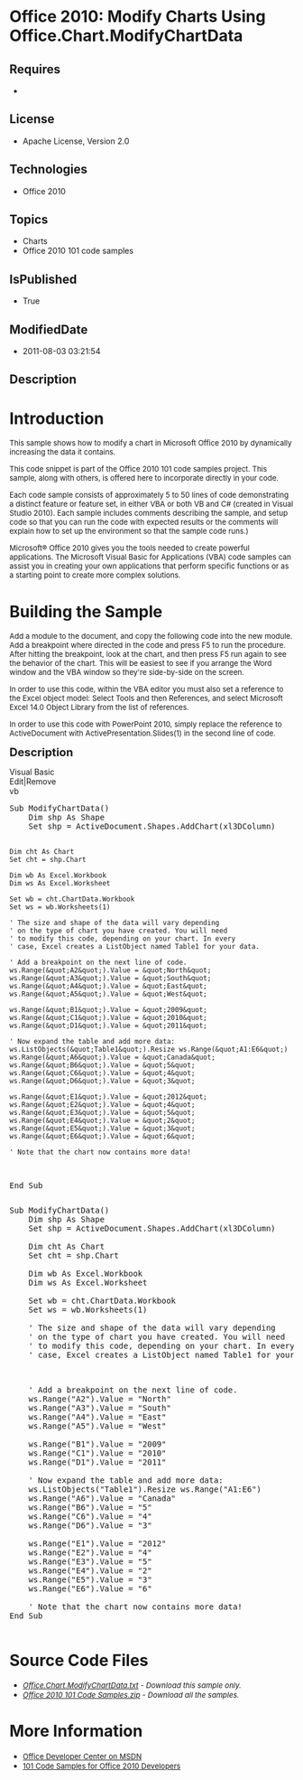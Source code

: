 # Office 2010: Modify Charts Using Office.Chart.ModifyChartData
## Requires
* 
## License
* Apache License, Version 2.0
## Technologies
* Office 2010
## Topics
* Charts
* Office 2010 101 code samples
## IsPublished
* True
## ModifiedDate
* 2011-08-03 03:21:54
## Description

<h1>Introduction</h1>
<p><span style="font-size:small">This sample shows how to modify a chart in Microsoft Office 2010 by dynamically increasing the data it contains.</span></p>
<p><span style="font-size:small">This code snippet is part of the Office 2010 101 code samples project. This sample, along with others, is offered here to incorporate directly in your code.</span></p>
<p><span style="font-size:small">Each code sample consists of approximately 5 to 50 lines of code demonstrating a distinct feature or feature set, in either VBA or both VB and C# (created in Visual Studio 2010). Each sample includes comments describing the
 sample, and setup code so that you can run the code with expected results or the comments will explain how to set up the environment so that the sample code runs.)</span></p>
<p><span style="font-size:small">Microsoft&reg; Office 2010 gives you the tools needed to create powerful applications. The Microsoft Visual Basic for Applications (VBA) code samples can assist you in creating your own applications that perform specific functions
 or as a starting point to create more complex solutions.</span></p>
<h1><span>Building the Sample</span></h1>
<p><span style="font-size:small">Add a module to the document, and copy the following code into the new module. Add a breakpoint where directed in the code and press F5 to run the procedure. After hitting the breakpoint, look at the chart, and then press F5
 run again to see the behavior of the chart. This will be easiest to see if you arrange the Word window and the VBA window so they're side-by-side on the screen.</span></p>
<p><span style="font-size:small">In order to use this code, within the VBA editor you must also set a reference to the Excel object model: Select Tools and then References, and select Microsoft Excel 14.0 Object Library from the list of references.</span></p>
<p><span style="font-size:small">In order to use this code with PowerPoint 2010, simply replace the reference to ActiveDocument with ActivePresentation.Slides(1) in the second line of code.</span></p>
<p><span style="font-size:20px; font-weight:bold">Description</span></p>
<div class="scriptcode">
<div class="pluginEditHolder" pluginCommand="mceScriptCode">
<div class="title"><span>Visual Basic</span></div>
<div class="pluginLinkHolder"><span class="pluginEditHolderLink">Edit</span>|<span class="pluginRemoveHolderLink">Remove</span></div>
<span class="hidden">vb</span>
<pre class="hidden">Sub ModifyChartData()
    Dim shp As Shape
    Set shp = ActiveDocument.Shapes.AddChart(xl3DColumn)
   
    Dim cht As Chart
    Set cht = shp.Chart

    Dim wb As Excel.Workbook
    Dim ws As Excel.Worksheet
   
    Set wb = cht.ChartData.Workbook
    Set ws = wb.Worksheets(1)
   
    ' The size and shape of the data will vary depending
    ' on the type of chart you have created. You will need
    ' to modify this code, depending on your chart. In every
    ' case, Excel creates a ListObject named Table1 for your data.
   
    ' Add a breakpoint on the next line of code.
    ws.Range(&quot;A2&quot;).Value = &quot;North&quot;
    ws.Range(&quot;A3&quot;).Value = &quot;South&quot;
    ws.Range(&quot;A4&quot;).Value = &quot;East&quot;
    ws.Range(&quot;A5&quot;).Value = &quot;West&quot;
   
    ws.Range(&quot;B1&quot;).Value = &quot;2009&quot;
    ws.Range(&quot;C1&quot;).Value = &quot;2010&quot;
    ws.Range(&quot;D1&quot;).Value = &quot;2011&quot;
   
    ' Now expand the table and add more data:
    ws.ListObjects(&quot;Table1&quot;).Resize ws.Range(&quot;A1:E6&quot;)
    ws.Range(&quot;A6&quot;).Value = &quot;Canada&quot;
    ws.Range(&quot;B6&quot;).Value = &quot;5&quot;
    ws.Range(&quot;C6&quot;).Value = &quot;4&quot;
    ws.Range(&quot;D6&quot;).Value = &quot;3&quot;
   
    ws.Range(&quot;E1&quot;).Value = &quot;2012&quot;
    ws.Range(&quot;E2&quot;).Value = &quot;4&quot;
    ws.Range(&quot;E3&quot;).Value = &quot;5&quot;
    ws.Range(&quot;E4&quot;).Value = &quot;2&quot;
    ws.Range(&quot;E5&quot;).Value = &quot;3&quot;
    ws.Range(&quot;E6&quot;).Value = &quot;6&quot;
   
    ' Note that the chart now contains more data!
End Sub</pre>
<div class="preview">
<pre class="vb"><span class="visualBasic__keyword">Sub</span>&nbsp;ModifyChartData()&nbsp;
&nbsp;&nbsp;&nbsp;&nbsp;<span class="visualBasic__keyword">Dim</span>&nbsp;shp&nbsp;<span class="visualBasic__keyword">As</span>&nbsp;Shape&nbsp;
&nbsp;&nbsp;&nbsp;&nbsp;<span class="visualBasic__keyword">Set</span>&nbsp;shp&nbsp;=&nbsp;ActiveDocument.Shapes.AddChart(xl3DColumn)&nbsp;
&nbsp;&nbsp;&nbsp;&nbsp;
&nbsp;&nbsp;&nbsp;&nbsp;<span class="visualBasic__keyword">Dim</span>&nbsp;cht&nbsp;<span class="visualBasic__keyword">As</span>&nbsp;Chart&nbsp;
&nbsp;&nbsp;&nbsp;&nbsp;<span class="visualBasic__keyword">Set</span>&nbsp;cht&nbsp;=&nbsp;shp.Chart&nbsp;
&nbsp;
&nbsp;&nbsp;&nbsp;&nbsp;<span class="visualBasic__keyword">Dim</span>&nbsp;wb&nbsp;<span class="visualBasic__keyword">As</span>&nbsp;Excel.Workbook&nbsp;
&nbsp;&nbsp;&nbsp;&nbsp;<span class="visualBasic__keyword">Dim</span>&nbsp;ws&nbsp;<span class="visualBasic__keyword">As</span>&nbsp;Excel.Worksheet&nbsp;
&nbsp;&nbsp;&nbsp;&nbsp;
&nbsp;&nbsp;&nbsp;&nbsp;<span class="visualBasic__keyword">Set</span>&nbsp;wb&nbsp;=&nbsp;cht.ChartData.Workbook&nbsp;
&nbsp;&nbsp;&nbsp;&nbsp;<span class="visualBasic__keyword">Set</span>&nbsp;ws&nbsp;=&nbsp;wb.Worksheets(<span class="visualBasic__number">1</span>)&nbsp;
&nbsp;&nbsp;&nbsp;&nbsp;
&nbsp;&nbsp;&nbsp;&nbsp;<span class="visualBasic__com">'&nbsp;The&nbsp;size&nbsp;and&nbsp;shape&nbsp;of&nbsp;the&nbsp;data&nbsp;will&nbsp;vary&nbsp;depending</span>&nbsp;
&nbsp;&nbsp;&nbsp;&nbsp;<span class="visualBasic__com">'&nbsp;on&nbsp;the&nbsp;type&nbsp;of&nbsp;chart&nbsp;you&nbsp;have&nbsp;created.&nbsp;You&nbsp;will&nbsp;need</span>&nbsp;
&nbsp;&nbsp;&nbsp;&nbsp;<span class="visualBasic__com">'&nbsp;to&nbsp;modify&nbsp;this&nbsp;code,&nbsp;depending&nbsp;on&nbsp;your&nbsp;chart.&nbsp;In&nbsp;every</span>&nbsp;
&nbsp;&nbsp;&nbsp;&nbsp;<span class="visualBasic__com">'&nbsp;case,&nbsp;Excel&nbsp;creates&nbsp;a&nbsp;ListObject&nbsp;named&nbsp;Table1&nbsp;for&nbsp;your&nbsp;data.</span>&nbsp;
&nbsp;&nbsp;&nbsp;&nbsp;

&nbsp;&nbsp;&nbsp;&nbsp;<span class="visualBasic__com">'&nbsp;Add&nbsp;a&nbsp;breakpoint&nbsp;on&nbsp;the&nbsp;next&nbsp;line&nbsp;of&nbsp;code.</span>&nbsp;
&nbsp;&nbsp;&nbsp;&nbsp;ws.Range(<span class="visualBasic__string">&quot;A2&quot;</span>).Value&nbsp;=&nbsp;<span class="visualBasic__string">&quot;North&quot;</span>&nbsp;
&nbsp;&nbsp;&nbsp;&nbsp;ws.Range(<span class="visualBasic__string">&quot;A3&quot;</span>).Value&nbsp;=&nbsp;<span class="visualBasic__string">&quot;South&quot;</span>&nbsp;
&nbsp;&nbsp;&nbsp;&nbsp;ws.Range(<span class="visualBasic__string">&quot;A4&quot;</span>).Value&nbsp;=&nbsp;<span class="visualBasic__string">&quot;East&quot;</span>&nbsp;
&nbsp;&nbsp;&nbsp;&nbsp;ws.Range(<span class="visualBasic__string">&quot;A5&quot;</span>).Value&nbsp;=&nbsp;<span class="visualBasic__string">&quot;West&quot;</span>&nbsp;
&nbsp;&nbsp;&nbsp;&nbsp;
&nbsp;&nbsp;&nbsp;&nbsp;ws.Range(<span class="visualBasic__string">&quot;B1&quot;</span>).Value&nbsp;=&nbsp;<span class="visualBasic__string">&quot;2009&quot;</span>&nbsp;
&nbsp;&nbsp;&nbsp;&nbsp;ws.Range(<span class="visualBasic__string">&quot;C1&quot;</span>).Value&nbsp;=&nbsp;<span class="visualBasic__string">&quot;2010&quot;</span>&nbsp;
&nbsp;&nbsp;&nbsp;&nbsp;ws.Range(<span class="visualBasic__string">&quot;D1&quot;</span>).Value&nbsp;=&nbsp;<span class="visualBasic__string">&quot;2011&quot;</span>&nbsp;
&nbsp;&nbsp;&nbsp;&nbsp;
&nbsp;&nbsp;&nbsp;&nbsp;<span class="visualBasic__com">'&nbsp;Now&nbsp;expand&nbsp;the&nbsp;table&nbsp;and&nbsp;add&nbsp;more&nbsp;data:</span>&nbsp;
&nbsp;&nbsp;&nbsp;&nbsp;ws.ListObjects(<span class="visualBasic__string">&quot;Table1&quot;</span>).Resize&nbsp;ws.Range(<span class="visualBasic__string">&quot;A1:E6&quot;</span>)&nbsp;
&nbsp;&nbsp;&nbsp;&nbsp;ws.Range(<span class="visualBasic__string">&quot;A6&quot;</span>).Value&nbsp;=&nbsp;<span class="visualBasic__string">&quot;Canada&quot;</span>&nbsp;
&nbsp;&nbsp;&nbsp;&nbsp;ws.Range(<span class="visualBasic__string">&quot;B6&quot;</span>).Value&nbsp;=&nbsp;<span class="visualBasic__string">&quot;5&quot;</span>&nbsp;
&nbsp;&nbsp;&nbsp;&nbsp;ws.Range(<span class="visualBasic__string">&quot;C6&quot;</span>).Value&nbsp;=&nbsp;<span class="visualBasic__string">&quot;4&quot;</span>&nbsp;
&nbsp;&nbsp;&nbsp;&nbsp;ws.Range(<span class="visualBasic__string">&quot;D6&quot;</span>).Value&nbsp;=&nbsp;<span class="visualBasic__string">&quot;3&quot;</span>&nbsp;
&nbsp;&nbsp;&nbsp;&nbsp;
&nbsp;&nbsp;&nbsp;&nbsp;ws.Range(<span class="visualBasic__string">&quot;E1&quot;</span>).Value&nbsp;=&nbsp;<span class="visualBasic__string">&quot;2012&quot;</span>&nbsp;
&nbsp;&nbsp;&nbsp;&nbsp;ws.Range(<span class="visualBasic__string">&quot;E2&quot;</span>).Value&nbsp;=&nbsp;<span class="visualBasic__string">&quot;4&quot;</span>&nbsp;
&nbsp;&nbsp;&nbsp;&nbsp;ws.Range(<span class="visualBasic__string">&quot;E3&quot;</span>).Value&nbsp;=&nbsp;<span class="visualBasic__string">&quot;5&quot;</span>&nbsp;
&nbsp;&nbsp;&nbsp;&nbsp;ws.Range(<span class="visualBasic__string">&quot;E4&quot;</span>).Value&nbsp;=&nbsp;<span class="visualBasic__string">&quot;2&quot;</span>&nbsp;
&nbsp;&nbsp;&nbsp;&nbsp;ws.Range(<span class="visualBasic__string">&quot;E5&quot;</span>).Value&nbsp;=&nbsp;<span class="visualBasic__string">&quot;3&quot;</span>&nbsp;
&nbsp;&nbsp;&nbsp;&nbsp;ws.Range(<span class="visualBasic__string">&quot;E6&quot;</span>).Value&nbsp;=&nbsp;<span class="visualBasic__string">&quot;6&quot;</span>&nbsp;
&nbsp;&nbsp;&nbsp;&nbsp;
&nbsp;&nbsp;&nbsp;&nbsp;<span class="visualBasic__com">'&nbsp;Note&nbsp;that&nbsp;the&nbsp;chart&nbsp;now&nbsp;contains&nbsp;more&nbsp;data!</span>&nbsp;
<span class="visualBasic__keyword">End</span>&nbsp;<span class="visualBasic__keyword">Sub</span></pre>
</div>
</div>
</div>
<h1><span>Source Code Files</span></h1>
<ul>
<li><em><span style="font-size:small"><a id="25959" href="/site/view/file/25959/1/Office.Chart.ModifyChartData.txt">Office.Chart.ModifyChartData.txt</a>&nbsp;- Download this sample only.</span></em>
</li><li><em><span style="font-size:small"><a id="25960" href="/site/view/file/25960/1/Office%202010%20101%20Code%20Samples.zip">Office 2010 101 Code Samples.zip</a>&nbsp;- Download all the samples.</span><em></em></em>
</li></ul>
<h1>More Information</h1>
<ul>
<li><span style="font-size:small"><a href="http://msdn.microsoft.com/en-us/office/">Office Developer Center on MSDN</a></span>
</li><li><span style="font-size:small"><a href="http://msdn.microsoft.com/en-us/office/hh360994">101 Code Samples for Office 2010 Developers</a></span>
</li></ul>
